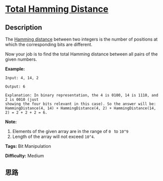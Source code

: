 # [Total Hamming Distance][title]

## Description

The [Hamming distance](https://en.wikipedia.org/wiki/Hamming_distance) between
two integers is the number of positions at which the corresponding bits are
different.

Now your job is to find the total Hamming distance between all pairs of the
given numbers.

**Example:**  
            Input: 4, 14, 2        Output: 6        Explanation: In binary representation, the 4 is 0100, 14 is 1110, and 2 is 0010 (just    showing the four bits relevant in this case). So the answer will be:    HammingDistance(4, 14) + HammingDistance(4, 2) + HammingDistance(14, 2) = 2 + 2 + 2 = 6.    

**Note:**  

  1. Elements of the given array are in the range of `0 ` to `10^9`
  2. Length of the array will not exceed `10^4`. 


**Tags:** Bit Manipulation

**Difficulty:** Medium

## 思路

[title]: https://leetcode.com/problems/total-hamming-distance
